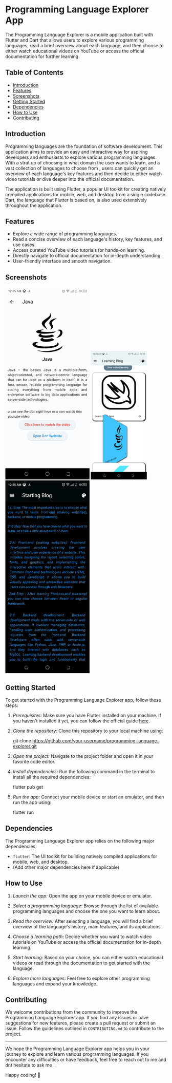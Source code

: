 # Programming Language Explorer App

The Programming Language Explorer is a mobile application built with Flutter and Dart that allows users to explore various programming languages, read a brief overview about each language, and then choose to either watch educational videos on YouTube or access the official documentation for further learning.

## Table of Contents

- [Introduction](#introduction)
- [Features](#features)
- [Screenshots](#screenshots)
- [Getting Started](#getting-started)
- [Dependencies](#dependencies)
- [How to Use](#how-to-use)
- [Contributing](#contributing)

## Introduction

Programming languages are the foundation of software development. This application aims to provide an easy and interactive way for aspiring developers and enthusiasts to explore various programming languages. With a strat up of choosing in what domain the user wants to learn, and a vast collection of languages to choose from , users can quickly get an overview of each language's key features and then decide to either watch video tutorials or dive deeper into the official documentation.

The application is built using Flutter, a popular UI toolkit for creating natively compiled applications for mobile, web, and desktop from a single codebase. Dart, the language that Flutter is based on, is also used extensively throughout the application.

## Features

- Explore a wide range of programming languages.
- Read a concise overview of each language's history, key features, and use cases.
- Access curated YouTube video tutorials for hands-on learning.
- Directly navigate to official documentation for in-depth understanding.
- User-friendly interface and smooth navigation.

## Screenshots
<img src="images/discription.jpg" height="600" alt="view of the discription page "> <img src="images/animation.jpg" height="400" alt="view of the learning "> <img src="images/starting.jpg" height="600" alt="view of the starting page "> 

## Getting Started

To get started with the Programming Language Explorer app, follow these steps:

1. *Prerequisites:* Make sure you have Flutter installed on your machine. If you haven't installed it yet, you can follow the official guide [here](https://flutter.dev/docs/get-started/install).

2. *Clone the repository:* Clone this repository to your local machine using:

   
   git clone https://github.com/your-username/programming-language-explorer.git
   

3. *Open the project:* Navigate to the project folder and open it in your favorite code editor.

4. *Install dependencies:* Run the following command in the terminal to install all the required dependencies:

   
   flutter pub get
   

5. *Run the app:* Connect your mobile device or start an emulator, and then run the app using:

   
   flutter run
   

## Dependencies

The Programming Language Explorer app relies on the following major dependencies:

- `flutter`: The UI toolkit for building natively compiled applications for mobile, web, and desktop.
- (Add other major dependencies here if applicable)

## How to Use

1. *Launch the app:* Open the app on your mobile device or emulator.

2. *Select a programming language:* Browse through the list of available programming languages and choose the one you want to learn about.

3. *Read the overview:* After selecting a language, you will find a brief overview of the language's history, main features, and its applications.

4. *Choose a learning path:* Decide whether you want to watch video tutorials on YouTube or access the official documentation for in-depth learning.

5. *Start learning:* Based on your choice, you can either watch educational videos or read through the documentation to get started with the language.

6. *Explore more languages:* Feel free to explore other programming languages and expand your knowledge.

## Contributing

We welcome contributions from the community to improve the Programming Language Explorer app. If you find any issues or have suggestions for new features, please create a pull request or submit an issue. Follow the guidelines outlined in `CONTRIBUTING.md` to contribute to the project.

---

We hope the Programming Language Explorer app helps you in your journey to explore and learn various programming languages. If you encounter any difficulties or have feedback, feel free to reach out to me and dnt hesitate to ask me .

Happy coding! 🚀
